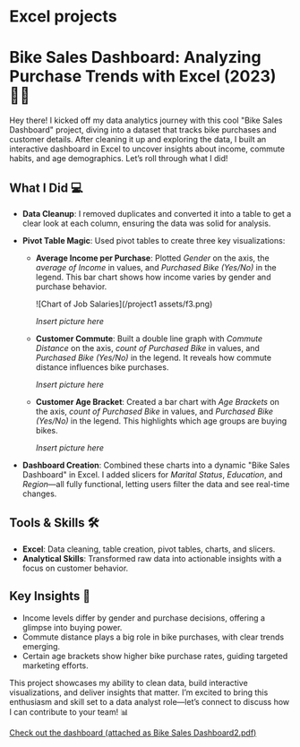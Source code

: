 # Excel projects

# Bike Sales Dashboard: Analyzing Purchase Trends with Excel (2023) 🚴‍♂️

Hey there! I kicked off my data analytics journey with this cool "Bike Sales Dashboard" project, diving into a dataset that tracks bike purchases and customer details. After cleaning it up and exploring the data, I built an interactive dashboard in Excel to uncover insights about income, commute habits, and age demographics. Let’s roll through what I did!

## What I Did 💻
- **Data Cleanup**: I removed duplicates and converted it into a table to get a clear look at each column, ensuring the data was solid for analysis.
  

- **Pivot Table Magic**: Used pivot tables to create three key visualizations:
  - **Average Income per Purchase**: Plotted *Gender* on the axis, the *average of Income* in values, and *Purchased Bike (Yes/No)* in the legend. This bar chart shows how income varies by gender and purchase behavior.
    
    ![Chart of Job Salaries](/project1 assets/f3.png)
 
    
    *Insert picture here*
  - **Customer Commute**: Built a double line graph with *Commute Distance* on the axis, *count of Purchased Bike* in values, and *Purchased Bike (Yes/No)* in the legend. It reveals how commute distance influences bike purchases.
 
    
    *Insert picture here*
  - **Customer Age Bracket**: Created a bar chart with *Age Brackets* on the axis, *count of Purchased Bike* in values, and *Purchased Bike (Yes/No)* in the legend. This highlights which age groups are buying bikes.
 
    
    *Insert picture here*
    
- **Dashboard Creation**: Combined these charts into a dynamic "Bike Sales Dashboard" in Excel. I added slicers for *Marital Status*, *Education*, and *Region*—all fully functional, letting users filter the data and see real-time changes.

## Tools & Skills 🛠️
- **Excel**: Data cleaning, table creation, pivot tables, charts, and slicers.
- **Analytical Skills**: Transformed raw data into actionable insights with a focus on customer behavior.

## Key Insights 🌟
- Income levels differ by gender and purchase decisions, offering a glimpse into buying power.
- Commute distance plays a big role in bike purchases, with clear trends emerging.
- Certain age brackets show higher bike purchase rates, guiding targeted marketing efforts.

This project showcases my ability to clean data, build interactive visualizations, and deliver insights that matter. I’m excited to bring this enthusiasm and skill set to a data analyst role—let’s connect to discuss how I can contribute to your team! 📊

[Check out the dashboard (attached as Bike Sales Dashboard2.pdf)](#)
